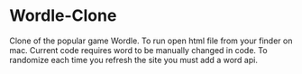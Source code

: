 # Wordle-Clone
Clone of the popular game Wordle.
To run open html file from your finder on mac. 
Current code requires word to be manually changed in code. To randomize each time you refresh the site you must add a word api. 
